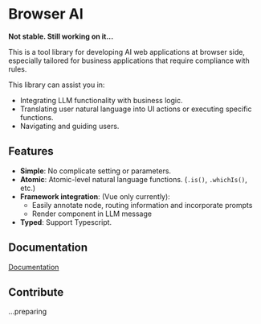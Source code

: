 # Browser AI
**Not stable. Still working on it...**

This is a tool library for developing AI web applications at browser side, especially tailored for business applications that require compliance with rules.

This library can assist you in:

- Integrating LLM functionality with business logic.
- Translating user natural language into UI actions or executing specific functions.
- Navigating and guiding users.

## Features
- **Simple**: No complicate setting or parameters.
- **Atomic**: Atomic-level natural language functions. (`.is()`, `.whichIs()`, etc.)
- **Framework integration**: (Vue only currently):
  - Easily annotate node, routing information and incorporate prompts
  - Render component in LLM message
- **Typed**: Support Typescript.

## Documentation
[Documentation](https://courageous-manatee-a625e9.netlify.app/)

## Contribute
...preparing